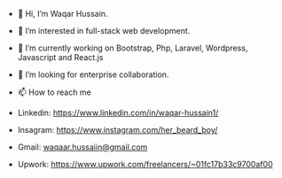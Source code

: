 - 👋 Hi, I’m Waqar Hussain.
- 👀 I’m interested in full-stack web development.
- 🌱 I’m currently working on Bootstrap, Php, Laravel, Wordpress, Javascript and React.js
- 💞️ I’m looking for enterprise collaboration.
- 📫 How to reach me


- Linkedin: https://www.linkedin.com/in/waqar-hussain1/ 
- Insagram: https://www.instagram.com/her_beard_boy/  
- Gmail: waqaar.hussaiin@gmail.com 
- Upwork: https://www.upwork.com/freelancers/~01fc17b33c9700af00


<!---
DragMeToProgrammingParadise/DragMeToProgrammingParadise is a ✨ special ✨ repository because its `README.md` (this file) appears on your GitHub profile.
You can click the Preview link to take a look at your changes.
--->
